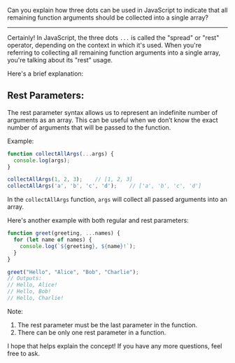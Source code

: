Can you explain how three dots can be used in JavaScript to indicate that all
remaining function arguments should be collected into a single array?

---

Certainly! In JavaScript, the three dots `...` is called the "spread" or "rest"
operator, depending on the context in which it's used. When you're referring to
collecting all remaining function arguments into a single array, you're talking
about its "rest" usage.

Here's a brief explanation:

## Rest Parameters:

The rest parameter syntax allows us to represent an indefinite number of
arguments as an array. This can be useful when we don’t know the exact number of
arguments that will be passed to the function.

Example:

```javascript
function collectAllArgs(...args) {
  console.log(args);
}

collectAllArgs(1, 2, 3);    // [1, 2, 3]
collectAllArgs('a', 'b', 'c', 'd');    // ['a', 'b', 'c', 'd']
```

In the `collectAllArgs` function, `args` will collect all passed arguments into
an array.

Here's another example with both regular and rest parameters:

```javascript
function greet(greeting, ...names) {
  for (let name of names) {
    console.log(`${greeting}, ${name}!`);
  }
}

greet("Hello", "Alice", "Bob", "Charlie");
// Outputs:
// Hello, Alice!
// Hello, Bob!
// Hello, Charlie!
```

Note:

1. The rest parameter must be the last parameter in the function.
2. There can be only one rest parameter in a function.

I hope that helps explain the concept! If you have any more questions, feel free
to ask.
